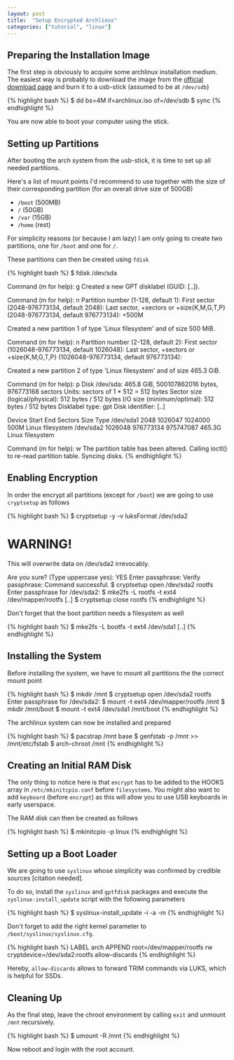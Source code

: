 ```yaml
---
layout: post
title:  "Setup Encrypted Archlinux"
categories: ["tutorial", "linux"]
---
```


Preparing the Installation Image
--------------------------------
The first step is obviously to acquire some archlinux installation medium. The easiest way is probably to download the image from the [official download page](https://www.archlinux.org/download/) and burn it to a usb-stick (assumed to be at `/dev/sdb`)

{% highlight bash %}
$ dd bs=4M if=archlinux.iso of=/dev/sdb
$ sync
{% endhighlight %}

You are now able to boot your computer using the stick.


Setting up Partitions
---------------------
After booting the arch system from the usb-stick, it is time to set up all needed partitions.

Here's a list of mount points I'd recommend to use together with the size of their corresponding partition (for an overall drive size of 500GB)

* `/boot` (500MB)
* `/` (50GB)
* `/var` (15GB)
* `/home` (rest)

For simplicity reasons (or because I am lazy) I am only going to create two partitions, one for `/boot` and one for `/`.

These partitions can then be created using `fdisk`

{% highlight bash %}
$ fdisk /dev/sda

Command (m for help): g
Created a new GPT disklabel (GUID: [..]).

Command (m for help): n
Partition number (1-128, default 1):
First sector (2048-976773134, default 2048):
Last sector, +sectors or +size{K,M,G,T,P} (2048-976773134, default 976773134): +500M

Created a new partition 1 of type 'Linux filesystem' and of size 500 MiB.

Command (m for help): n
Partition number (2-128, default 2):
First sector (1026048-976773134, default 1026048):
Last sector, +sectors or +size{K,M,G,T,P} (1026048-976773134, default 976773134):

Created a new partition 2 of type 'Linux filesystem' and of size 465.3 GiB.

Command (m for help): p
Disk /dev/sda: 465.8 GiB, 500107862016 bytes, 976773168 sectors
Units: sectors of 1 * 512 = 512 bytes
Sector size (logical/physical): 512 bytes / 512 bytes
I/O size (minimum/optimal): 512 bytes / 512 bytes
Disklabel type: gpt
Disk identifier: [..]

Device       Start       End   Sectors    Size Type
/dev/sda1     2048   1026047   1024000    500M Linux filesystem
/dev/sda2  1026048 976773134 975747087  465.3G Linux filesystem

Command (m for help): w
The partition table has been altered.
Calling ioctl() to re-read partition table.
Syncing disks.
{% endhighlight %}


Enabling Encryption
-------------------
In order the encrypt all partitions (except for `/boot`) we are going to use `cryptsetup` as follows

{% highlight bash %}
$ cryptsetup -y -v luksFormat /dev/sda2

WARNING!
========
This will overwrite data on /dev/sda2 irrevocably.

Are you sure? (Type uppercase yes): YES
Enter passphrase: 
Verify passphrase:
Command successful.
$ cryptsetup open /dev/sda2 rootfs
Enter passphrase for /dev/sda2:
$ mke2fs -L rootfs -t ext4 /dev/mapper/rootfs
[..]
$ cryptsetup close rootfs
{% endhighlight %}

Don't forget that the boot partition needs a filesystem as well

{% highlight bash %}
$ mke2fs -L bootfs -t ext4 /dev/sda1
[..]
{% endhighlight %}


Installing the System
---------------------
Before installing the system, we have to mount all partitions the the correct mount point

{% highlight bash %}
$ mkdir /mnt
$ cryptsetup open /dev/sda2 rootfs
Enter passphrase for /dev/sda2:
$ mount -t ext4 /dev/mapper/rootfs /mnt
$ mkdir /mnt/boot
$ mount -t ext4 /dev/sda1 /mnt/boot
{% endhighlight %}

The archlinux system can now be installed and prepared

{% highlight bash %}
$ pacstrap /mnt base
$ genfstab -p /mnt >> /mnt/etc/fstab
$ arch-chroot /mnt
{% endhighlight %}


Creating an Initial RAM Disk
----------------------------
The only thing to notice here is that `encrypt` has to be added to the HOOKS array in `/etc/mkinitcpio.conf` before `filesystems`.
You might also want to add `keyboard` (before `encrypt`) as this will allow you to use USB keyboards in early userspace.

The RAM disk can then be created as follows

{% highlight bash %}
$ mkinitcpio -p linux
{% endhighlight %}


Setting up a Boot Loader
------------------------
We are going to use `syslinux` whose simplicity was confirmed by credible sources [citation needed].

To do so, install the `syslinux` and `gptfdisk` packages and execute the `syslinux-install_update` script with the following parameters

{% highlight bash %}
$ syslinux-install_update -i -a -m
{% endhighlight %}

Don't forget to add the right kernel parameter to `/boot/syslinux/syslinux.cfg`.

{% highlight bash %}
LABEL arch
	APPEND root=/dev/mapper/rootfs rw cryptdevice=/dev/sda2:rootfs allow-discards
{% endhighlight %}

Hereby, `allow-discards` allows to forward TRIM commands via LUKS, which is helpful for SSDs.


Cleaning Up
-----------
As the final step, leave the chroot environment by calling `exit` and unmount `/mnt` recursively.

{% highlight bash %}
$ umount -R /mnt
{% endhighlight %}

Now reboot and login with the root account.
